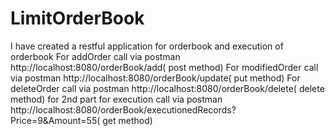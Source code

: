 # LimitOrderBook
I have created a restful application for orderbook and execution of orderbook
For addOrder  call via postman http://localhost:8080/orderBook/add( post method)
For modifiedOrder   call via postman http://localhost:8080/orderBook/update( put method)
For deleteOrder  call via postman http://localhost:8080/orderBook/delete( delete method)
for 2nd part 
for execution  call via postman http://localhost:8080/orderBook/executionedRecords?Price=9&Amount=55( get method)

